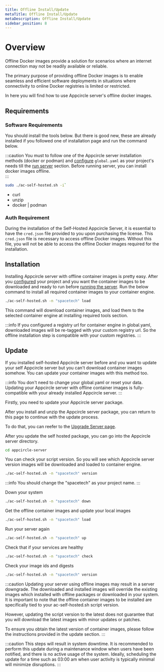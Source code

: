 ```yaml
---
title: Offline Install/Update
metaTitle: Offline Install/Update
metaDescription: Offline Install/Update
sidebar_position: 8
---
```


# Overview

Offline Docker images provide a solution for scenarios where an internet connection may not be readily available or reliable.

The primary purpose of providing offline Docker images is to enable seamless and efficient software deployments in situations where connectivity to online Docker registries is limited or restricted.

In here you will find how to use Appcircle server's offline docker images.

## Requirements

### Software Requirements

You should install the tools below. But there is good new, these are already installed if you followed one of installation page and run the command below.

:::caution
You must to follow one of the Appcircle server installation methods (docker or podman) and [configure](../install-server/docker.md#3-configure) `global.yaml` as your project's needs till the [run server](../install-server/docker.md#5-run-server) section.
Before running server, you can install docker images offline.  
:::

```bash
sudo ./ac-self-hosted.sh -i`
```

- curl
- unzip
- docker | podman

### Auth Requirement

During the installation of the Self-Hosted Appcircle Server, it is essential to have the `cred.json` file provided to you upon purchasing the license.
This `cred.json` file is necessary to access offline Docker images.
Without this file, you will not be able to access the offline Docker images required for the installation.

## Installation

Installing Appcircle server with offline container images is pretty easy.
After you [configured](../install-server/docker.md#3-configure) your project and you want the container images to be downloaded and ready to run before [running the server](../install-server/docker.md#5-run-server).
Run the below command to install all required container images to your container engine.

```bash
./ac-self-hosted.sh -n "spacetech" load
```

This command will download container images, and load them to the selected container engine at installing required tools section.

:::info
If you configured a registry url for container engine in global.yaml, downloaded images will be re-tagged with your custom registry url.
So the offline installation step is compatible with your custom registries.
:::

## Update

If you installed self-hosted Appcircle server before and you want to update your self Appcircle server but you can't download container images somehow.
You can update your container images with this method too.

:::info
You don't need to change your global.yaml or reset your data.
Updating your Appcircle server with offline container images is fully-compatible with your already installed Appcircle server.
:::

Firstly, you need to update your Appcircle server package.

After you install and unzip the Appcircle server package, you can return to this page to continue with the update process.

To do that, you can reefer to the [Upgrade Server page](../update#1-download-latest).

After you update the self hosted package, you can go into the Appcircle server directory.

```bash
cd appcircle-server
```

You can check your script version.
So you will see which Appcircle server version images will be downloaded and loaded to container engine.

```bash
./ac-self-hosted.sh -n "spacetech" version
```

:::info
You should change the "spacetech" as your project name.
:::

Down your system

```bash
./ac-self-hosted.sh -n "spacetech" down
```

Get the offline container images and update your local images

```bash
./ac-self-hosted.sh -n "spacetech" load
```

Run your server again

```bash
./ac-self-hosted.sh -n "spacetech" up
```

Check that if your services are healthy

```bash
./ac-self-hosted.sh -n "spacetech" check
```

Check your image ids and digests

```bash
./ac-self-hosted.sh -n "spacetech" version
```

:::caution
Updating your server using offline images may result in a server downgrade.
The downloaded and installed images will override the existing images which installed with offline packages or downloaded in your system.
It is important to note that the offline container images to be installed are specifically tied to your ac-self-hosted.sh script version.

However, updating the script version to the latest does not guarantee that you will download the latest images with minor updates or patches.

To ensure you obtain the latest version of container images, please follow the instructions provided in the update section.
:::

:::caution
This steps will result in system downtime.
It is recommended to perform this update during a maintenance window when users have been notified, and there is no active usage of the system.
Ideally, scheduling the update for a time such as 03:00 am when user activity is typically minimal will minimize disruptions.
:::
